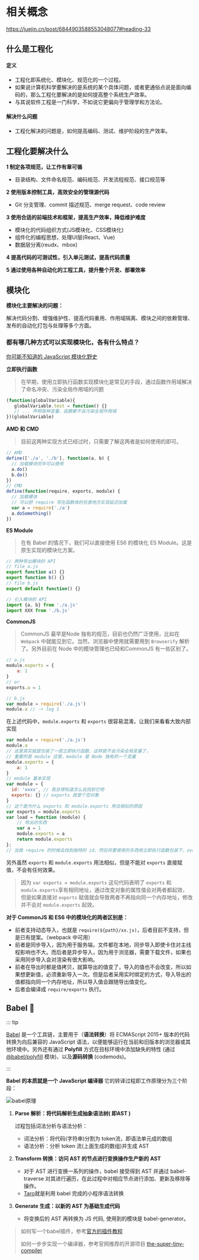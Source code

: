 # 相关概念

https://juejin.cn/post/6844903588553048077#heading-33

## 什么是工程化

#### 定义

- 工程化即系统化、模块化、规范化的一个过程。
- 如果说计算机科学要解决的是系统的某个具体问题，或者更通俗点说是面向编码的，那么工程化要解决的是如何提高整个系统生产效率。
- 与其说软件工程是一门科学，不如说它更偏向于管理学和方法论。

#### 解决什么问题

- 工程化解决的问题是，如何提高编码、测试、维护阶段的生产效率。

## 工程化要解决什么

**1 制定各项规范，让工作有章可循**

- 目录结构、文件命名规范、编码规范、开发流程规范、接口规范等

**2 使用版本控制工具，高效安全的管理源代码**

- Git 分支管理、commit 描述规范、merge request、code review

**3 使用合适的前端技术和框架，提高生产效率，降低维护难度**

- 模块化的代码组织方式(JS模块化、CSS模块化)
- 组件化的编程思想，处理UI层(React、Vue)
- 数据层分离(reudx、mbox)

**4 提高代码的可测试性，引入单元测试，提高代码质量**

**5 通过使用各种自动化的工程工具，提升整个开发、部署效率**

## 模块化

**模块化主要解决的问题：**

解决代码分割、增强维护性、提高代码重用、作用域隔离、模块之间的依赖管理、发布的自动化打包与处理等多个方面。

### 都有哪几种方式可以实现模块化，各有什么特点？

[你可能不知道的 JavaScript 模块化野史](https://juejin.cn/post/6844904056847073293#heading-0)

**立即执行函数**

> 在早期，使用立即执行函数实现模块化是常见的手段，通过函数作用域解决了命名冲突、污染全局作用域的问题

```js
(function(globalVariable){
   globalVariable.test = function() {}
   // ... 声明各种变量、函数都不会污染全局作用域
})(globalVariable)
```

**AMD 和 CMD**

> 目前这两种实现方式已经过时，只需要了解这两者是如何使用的即可。

```js
// AMD
define(['./a', './b'], function(a, b) {
  // 加载模块完毕可以使用
  a.do()
  b.do()
})
// CMD
define(function(require, exports, module) {
  // 加载模块
  // 可以把 require 写在函数体的任意地方实现延迟加载
  var a = require('./a')
  a.doSomething()
})
```

**ES Module**

> 在有 Babel 的情况下，我们可以直接使用 ES6 的模块化 ES Module。这是原生实现的模块化方案。

```js
// 两种导出模块的 API
// file a.js
export function a() {}
export function b() {}
// file b.js
export default function() {}

// 引入模块的 API
import {a, b} from './a.js'
import XXX from './b.js'
```

**CommonJS**

> CommonJS 最早是Node 独有的规范，目前也仍然广泛使用，比如在 `Webpack` 中就能见到它。当然，浏览器中使用就需要用到 `Browserify` 解析了。另外目前在 Node 中的模块管理也已经和CommonJS 有一些区别了。

```js
// a.js
module.exports = {
    a: 1
}
// or
exports.a = 1

// b.js
var module = require('./a.js')
module.a // -> log 1
```

在上述代码中，`module.exports` 和 `exports` 很容易混淆，让我们来看看大致内部实现

```js
var module = require('./a.js')
module.a
// 这里其实就是包装了一层立即执行函数，这样就不会污染全局变量了，
// 重要的是 module 这里，module 是 Node 独有的一个变量
module.exports = {
    a: 1
}
// module 基本实现
var module = {
  id: 'xxxx', // 我总得知道怎么去找到它吧
  exports: {} // exports 就是个空对象
}
// 这个是为什么 exports 和 module.exports 用法相似的原因
var exports = module.exports
var load = function (module) {
    // 导出的东西
    var a = 1
    module.exports = a
    return module.exports
};
// 当我 require 的时候去找到独特的 id，然后将要使用的东西用立即执行函数包装下，over
```

另外虽然 `exports` 和 `module.exports` 用法相似，但是不能对 `exports` 直接赋值，不会有任何效果。

> 因为 `var exports = module.exports` 这句代码表明了 `exports` 和 `module.exports`享有相同地址，通过改变对象的属性值会对两者都起效，但是如果直接对 `exports` 赋值就会导致两者不再指向同一个内存地址，修改并不会对 `module.exports` 起效。

**对于 CommonJS 和 ES6 中的模块化的两者区别是：**

- 前者支持动态导入，也就是 `require(${path}/xx.js)`，后者目前不支持，但是已有提案。（webpack 中可用）
- 前者是同步导入，因为用于服务端，文件都在本地，同步导入即使卡住对主线程影响也不大。而后者是异步导入，因为用于浏览器，需要下载文件，如果也采用同步导入会对渲染有很大影响。
- 前者在导出时都是值拷贝，就算导出的值变了，导入的值也不会改变，所以如果想更新值，必须重新导入一次。但是后者采用实时绑定的方式，导入导出的值都指向同一个内存地址，所以导入值会跟随导出值变化。
- 后者会编译成 `require/exports` 执行。

## Babel 🌟

::: tip

[Babel](https://www.babeljs.cn/docs/) 是一个工具链，主要用于（**语法转换**）将 ECMAScript 2015+ 版本的代码转换为向后兼容的 JavaScript 语法，以便能够运行在当前和旧版本的浏览器或其他环境中。另外还有通过 **Polyfill** 方式在目标环境中添加缺失的特性 (通过 [@babel/polyfill](https://www.babeljs.cn/docs/babel-polyfill) 模块)、以及**源码转换** (codemods)。

:::

**Babel 的本质就是一个 JavaScript 编译器** 它的转译过程即工作原理分为三个阶段：

![babel原理](~@frontendImg/engineering/babel.png)

1. **Parse 解析：将代码解析生成抽象语法树( 即AST )** 

   过程包括词法分析与语法分析：

   - 词法分析：将代码(字符串)分割为 token流，即语法单元成的数组
   - 语法分析：分析 token 流(上面生成的数组)并生成 AST

2. **Transform 转换：访问 AST 的节点进行变换操作生产新的 AST**

   - 对于 AST 进行变换一系列的操作，babel 接受得到 AST 并通过 babel-traverse 对其进行遍历，在此过程中对相应节点进行添加、更新及移除等操作。
   - [Taro](https://github.com/NervJS/taro/blob/master/packages/taro-transformer-wx/src/index.ts#L15)就是利用 babel 完成的小程序语法转换

3. **Generate 生成：以新的 AST 为基础生成代码**

   - 将变换后的 AST 再转换为 JS 代码, 使用到的模块是 babel-generator。

> 如何写一个babel插件，参考[官方的插件教程](https://github.com/jamiebuilds/babel-handbook/blob/master/translations/zh-Hans/plugin-handbook.md#builders)
>
> 如何一步步实现一个编译器，参考官网推荐的开源项目 [the-super-tiny-compiler](https://github.com/jamiebuilds/the-super-tiny-compiler)


